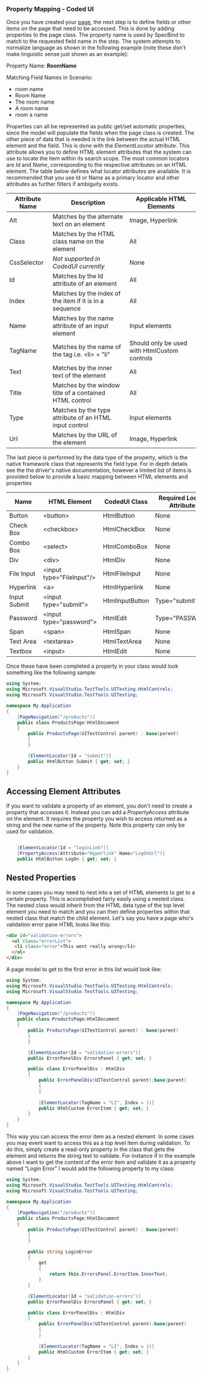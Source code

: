### Property Mapping - Coded UI

Once you have created your [page](Page-Navigation-Binding.md), the next step is to define fields or other items on the page that need to be accessed. This is done by adding properties to the page class. The property name is used by SpecBind to match to the requested field name in the step. The system attempts to normalize language as shown in the following example (note these don't make linguistic sense just shown as an example):

Property Name: **RoomName**

Matching Field Names in Scenario:

* room name
* Room Name
* The room name
* A room name
* room a name

Properties can all be represented as public get/set automatic properties, since the model will populate the fields when the page class is created. The other piece of data that is needed is the link between the actual HTML element and the field. This is done with the *ElementLocator* attribute. This attribute allows you to define HTML element attributes that the system can use to locate the item within its search scope. The most common locators are *Id* and *Name*, corresponding to the respective attributes on an HTML element. The table below defines what locator attributes are available. It is recommended that you use Id or Name as a primary locator and other attributes as further filters if ambiguity exists.

|Attribute Name|Description|Applicable HTML Elements|
|--------------|-----------|------------------------|
| Alt | Matches by the alternate text on an element | Image, Hyperlink |
| Class | Matches by the HTML class name on the element | All |
| CssSelector | *Not supported in CodedUI currently* | None |
| Id | Matches by the Id attribute of an element| All |
| Index | Matches by the index of the item if it is in a sequence | All |
| Name | Matches by the name attribute of an input element | Input elements |
| TagName | Matches by the name of the tag i.e. \<li\> = "li" | Should only be used with HtmlCustom controls |
| Text | Matches by the inner text of the element | All |
| Title | Matches by the window title of a contained HTML control | All |
| Type | Matches by the type attribute of an HTML input control | Input elements |
| Url | Matches by the URL of the element | Image, Hyperlink |

The last piece is performed by the data type of the property, which is the native framework class that represents the field type. For in depth details see the the driver's native documentation, however a limited list of items is provided below to provide a basic mapping between HTML elements and properties

| Name | HTML Element | CodedUI Class | Required Locator Attributes |
|------|--------------|---------------|-----------------------------|
| Button | \<button\> | HtmlButton | None |
| Check Box | \<checkbox\> | HtmlCheckBox | None |
| Combo Box | \<select\> | HtmlComboBox | None |
| Div | \<div\> | HtmlDiv | None |
| File Input | \<input type="FileInput"/> | HtmlFileInput | None |
| Hyperlink | \<a\> | HtmlHyperlink | None |
| Input Submit | \<input type="submit"\> | HtmlInputButton | Type="submit" |
| Password | \<input type="password"\> | HtmlEdit | Type="PASSWORD" |
| Span | \<span\> | HtmlSpan | None |
| Text Area | \<textarea\> | HtmlTextArea | None |
| Textbox | \<input\> | HtmlEdit | None |

Once these have been completed a property in your class would look something like the following sample:

```C#
using System;
using Microsoft.VisualStudio.TestTools.UITesting.HtmlControls;
using Microsoft.VisualStudio.TestTools.UITesting;

namespace My.Application
{
	[PageNavigation("/products")]
	public class ProductsPage:HtmlDocument
	{
		public ProductsPage(UITestControl parent) : base(parent)
		{
		}

		[ElementLocator(Id = "submit")]
		public HtmlButton Submit { get; set; }
	}
}
```

## Accessing Element Attributes

If you want to validate a property of an element, you don't need to create a property that accesses it. Instead you can add a _PropertyAccess_ attribute on the element. It requires the property you wish to access returned as a string and the new name of the property. Note this property can only be used for validation. 

``` C#

    [ElementLocator(Id = "loginLink")]
    [PropertyAccess(Attribute="Hyperlink" Name="LogOnUrl")]
    public HtmlButton LogOn { get; set; }
```

## Nested Properties

In some cases you may need to nest into a set of HTML elements to get to a certain property. This is accomplished fairly easily using a nested class. The nested class would inherit from the HTML data type of the top level element you need to match and you can then define properties within that nested class that match the child element. Let's say you have a page who's validation error pane HTML looks like this:

```HTML
<div id="validation-errors">
  <ul class="errorList">
   <li class="error">This went really wrong</li>
  </ul>
</div>
```

A page model to get to the first error in this list would look like:


```C#
using System;
using Microsoft.VisualStudio.TestTools.UITesting.HtmlControls;
using Microsoft.VisualStudio.TestTools.UITesting;

namespace My.Application
{
	[PageNavigation("/products")]
	public class ProductsPage:HtmlDocument
	{
		public ProductsPage(UITestControl parent) : base(parent)
		{
		}

		[ElementLocator(Id = "validation-errors")]
		public ErrorPanelDiv ErrorsPanel { get; set; }

		public class ErrorPanelDiv : HtmlDiv
		{
			public ErrorPanelDiv(UITestControl parent):base(parent)
			{
			}
			
			[ElementLocator(TagName = "LI", Index = 1)]
			public HtmlCustom ErrorItem { get; set; }
		}
	}
}
```

This way you can access the error item as a nested element. In some cases you may event want to access this as a top level item during validation. To do this, simply create a read-only property in the class that gets the element and returns the string text to validate. For instance if in the example above I want to get the content of the error item and validate it as a property named "Login Error" I would add the following property to my class:

```C#
using System;
using Microsoft.VisualStudio.TestTools.UITesting.HtmlControls;
using Microsoft.VisualStudio.TestTools.UITesting;

namespace My.Application
{
	[PageNavigation("/products")]
	public class ProductsPage:HtmlDocument
	{
		public ProductsPage(UITestControl parent) : base(parent)
		{
		}

		public string LoginError
		{
			get
			{
				return this.ErrorsPanel.ErrorItem.InnerText;
			}
		}

		[ElementLocator(Id = "validation-errors")]
		public ErrorPanelDiv ErrorsPanel { get; set; }

		public class ErrorPanelDiv : HtmlDiv
		{
			public ErrorPanelDiv(UITestControl parent):base(parent)
			{
			}
			
			[ElementLocator(TagName = "LI", Index = 1)]
			public HtmlCustom ErrorItem { get; set; }
		}
	}
}
```
